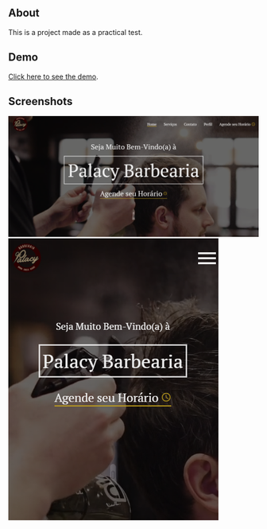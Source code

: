 ## About
This is a project made as a practical test.

## Demo
[Click here to see the demo](https://patrickpontes44.github.io/barbearia-landingpage/).

## Screenshots
![Image of screenshot](https://github.com/PatrickPontes44/barbearia-landingpage/blob/master/images/screenshot.PNG)
![Image of mobile screenshot](https://github.com/PatrickPontes44/barbearia-landingpage/blob/master/images/mobile-screenshot.PNG)